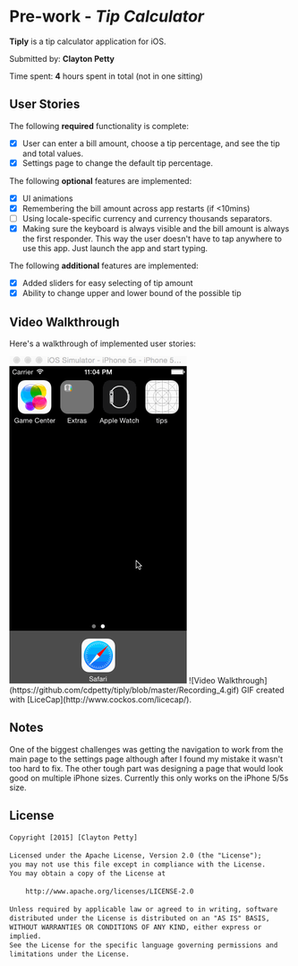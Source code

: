 # Pre-work - *Tip Calculator*

**Tiply** is a tip calculator application for iOS.

Submitted by: **Clayton Petty**

Time spent: **4** hours spent in total (not in one sitting)

## User Stories

The following **required** functionality is complete:

* [X] User can enter a bill amount, choose a tip percentage, and see the tip and total values.
* [X] Settings page to change the default tip percentage.

The following **optional** features are implemented:
* [X] UI animations
* [X] Remembering the bill amount across app restarts (if <10mins)
* [ ] Using locale-specific currency and currency thousands separators.
* [X] Making sure the keyboard is always visible and the bill amount is always the first responder. This way the user doesn't have to tap anywhere to use this app. Just launch the app and start typing.

The following **additional** features are implemented:

- [X] Added sliders for easy selecting of tip amount
- [X] Ability to change upper and lower bound of the possible tip

## Video Walkthrough 

Here's a walkthrough of implemented user stories:

<img src='https://github.com/cdpetty/tiply/blob/master/Recording_4.gif' title='Video Walkthrough' width='' alt='Video Walkthrough' />
![Video Walkthrough](https://github.com/cdpetty/tiply/blob/master/Recording_4.gif)
GIF created with [LiceCap](http://www.cockos.com/licecap/).

## Notes

One of the biggest challenges was getting the navigation to work from the main page to the settings page although after I found my mistake it wasn't too hard to fix. The other tough part was designing a page that would look good on multiple iPhone sizes. Currently this only works on the iPhone 5/5s size.

## License

    Copyright [2015] [Clayton Petty]

    Licensed under the Apache License, Version 2.0 (the "License");
    you may not use this file except in compliance with the License.
    You may obtain a copy of the License at

        http://www.apache.org/licenses/LICENSE-2.0

    Unless required by applicable law or agreed to in writing, software
    distributed under the License is distributed on an "AS IS" BASIS,
    WITHOUT WARRANTIES OR CONDITIONS OF ANY KIND, either express or implied.
    See the License for the specific language governing permissions and
    limitations under the License.
